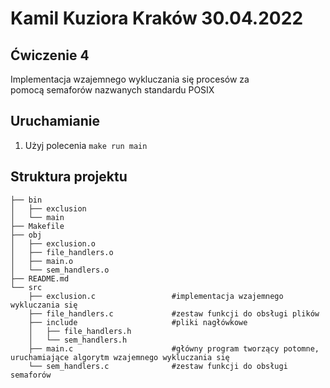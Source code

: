 # Kamil Kuziora                       Kraków 30.04.2022


## Ćwiczenie 4
Implementacja wzajemnego wykluczania się procesów za pomocą semaforów nazwanych standardu POSIX

## Uruchamianie
1. Użyj polecenia `make run main`  

## Struktura projektu
```
├── bin
│   ├── exclusion
│   └── main
├── Makefile        
├── obj
│   ├── exclusion.o
│   ├── file_handlers.o
│   ├── main.o
│   └── sem_handlers.o
├── README.md
└── src
    ├── exclusion.c                 #implementacja wzajemnego wykluczania się
    ├── file_handlers.c             #zestaw funkcji do obsługi plików
    ├── include                     #pliki nagłówkowe
    │   ├── file_handlers.h     
    │   └── sem_handlers.h
    ├── main.c                      #główny program tworzący potomne, uruchamiające algorytm wzajemnego wykluczania się 
    └── sem_handlers.c              #zestaw funkcji do obsługi semaforów
```
